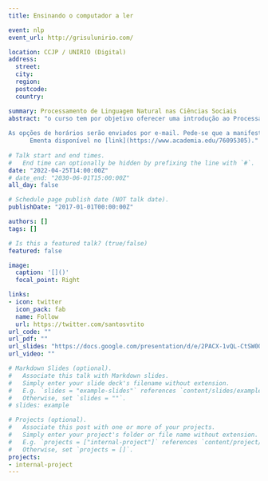 ```yaml
---
title: Ensinando o computador a ler

event: nlp
event_url: http://grisulunirio.com/

location: CCJP / UNIRIO (Digital)
address:
  street: 
  city: 
  region: 
  postcode: 
  country: 

summary: Processamento de Linguagem Natural nas Ciências Sociais
abstract: "o curso tem por objetivo oferecer uma introdução ao Processamento de Linguagem Natural sob a perspectiva das Ciências Sociais, destacadamente, a Ciência Política e Relações Internacionais. Dividido em quatro encontros oferece um panorama do campo e foco em algumas aplicações desde uma análise descritiva mais básica a instruções de abordagem focadas em modelagem de tópicos.
  
As opções de horários serão enviados por e-mail. Pede-se que a manifestação de interesse seja feita no formulário que segue: [formulário](https://forms.gle/oVLfGYtjmGBhCLFs5). 
      Ementa disponível no [link](https://www.academia.edu/76095305)."
    
# Talk start and end times.
#   End time can optionally be hidden by prefixing the line with `#`.
date: "2022-04-25T14:00:00Z"
# date_end: "2030-06-01T15:00:00Z"
all_day: false

# Schedule page publish date (NOT talk date).
publishDate: "2017-01-01T00:00:00Z"

authors: []
tags: []

# Is this a featured talk? (true/false)
featured: false

image:
  caption: '[]()'
  focal_point: Right

links:
- icon: twitter
  icon_pack: fab
  name: Follow
  url: https://twitter.com/santosvtito
url_code: ""
url_pdf: ""
url_slides: "https://docs.google.com/presentation/d/e/2PACX-1vQL-CtSW0Q9VIOfPPoFbq12TNQSAcUC7DUdecgEm4haX91UJYs9ol-gHzcbNdgKsj9_uowmHTYFgmY7/pub?start=true&loop=true&delayms=3000"
url_video: ""

# Markdown Slides (optional).
#   Associate this talk with Markdown slides.
#   Simply enter your slide deck's filename without extension.
#   E.g. `slides = "example-slides"` references `content/slides/example-slides.md`.
#   Otherwise, set `slides = ""`.
# slides: example

# Projects (optional).
#   Associate this post with one or more of your projects.
#   Simply enter your project's folder or file name without extension.
#   E.g. `projects = ["internal-project"]` references `content/project/deep-learning/index.md`.
#   Otherwise, set `projects = []`.
projects:
- internal-project
---
```

